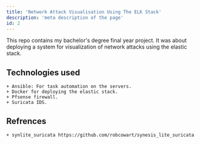 ```yaml
---
title: 'Network Attack Visualisation Using The ELK Stack'
description: 'meta description of the page'
id: 2
---
```






This repo contains my bachelor's degree final year project.
It was about deploying a system for visualization of network attacks using the elastic stack.

## **Technologies used**
    + Ansible: For task automation on the servers.
    + Docker for deploying the elastic stack.
    + Pfsense firewall.
    + Suricata IDS.
  

## **Refrences**
    + synlite_suricata https://github.com/robcowart/synesis_lite_suricata

